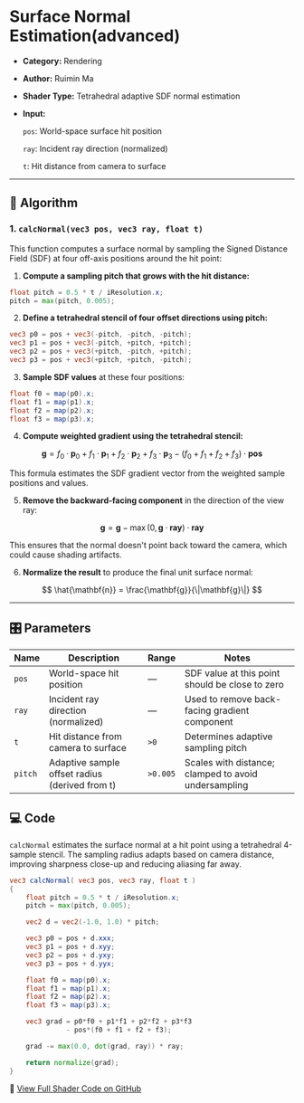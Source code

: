 #  Surface Normal Estimation(advanced)

- **Category:** Rendering

- **Author:** Ruimin Ma

- **Shader Type:** Tetrahedral adaptive SDF normal estimation

- **Input:** 

  `pos`: World-space surface hit position
  
  `ray`: Incident ray direction (normalized)
  
  `t`: Hit distance from camera to surface

---

## 🧠 Algorithm

### 1. `calcNormal(vec3 pos, vec3 ray, float t)`
This function computes a surface normal by sampling the Signed Distance Field (SDF) at four off-axis positions around the hit point:

1. **Compute a sampling pitch that grows with the hit distance:**

```glsl
float pitch = 0.5 * t / iResolution.x;
pitch = max(pitch, 0.005);
```

2. **Define a tetrahedral stencil of four offset directions using pitch:**

```glsl
vec3 p0 = pos + vec3(-pitch, -pitch, -pitch);
vec3 p1 = pos + vec3(-pitch, +pitch, +pitch);
vec3 p2 = pos + vec3(+pitch, -pitch, +pitch);
vec3 p3 = pos + vec3(+pitch, +pitch, -pitch);
```

3. **Sample SDF values** at these four positions:

```glsl
float f0 = map(p0).x;
float f1 = map(p1).x;
float f2 = map(p2).x;
float f3 = map(p3).x;
```

4. **Compute weighted gradient using the tetrahedral stencil:**

$$
\mathbf{g} = f_0 \cdot \mathbf{p}_0 + f_1 \cdot \mathbf{p}_1 + f_2 \cdot \mathbf{p}_2 + f_3 \cdot \mathbf{p}_3 - (f_0 + f_1 + f_2 + f_3) \cdot \mathbf{pos}
$$

This formula estimates the SDF gradient vector from the weighted sample positions and values.

5. **Remove the backward-facing component** in the direction of the view ray:

$$
\mathbf{g} = \mathbf{g} - \max(0, \mathbf{g} \cdot \mathbf{ray}) \cdot \mathbf{ray}
$$

This ensures that the normal doesn't point back toward the camera, which could cause shading artifacts.

6. **Normalize the result** to produce the final unit surface normal:

$$
\hat{\mathbf{n}} = \frac{\mathbf{g}}{\|\mathbf{g}\|}
$$

---

 ## 🎛️ Parameters

| Name | Description          | Range | Notes |
|------|-------------------|-------|-------|
| `pos` | World-space hit position | — | SDF value at this point should be close to zero |
| `ray` | Incident ray direction (normalized) | — | Used to remove back-facing gradient component |
| `t` | Hit distance from camera to surface | `>0` | Determines adaptive sampling pitch |
| `pitch` | Adaptive sample offset radius (derived from t) | `>0.005` | Scales with distance; clamped to avoid undersampling |

## 💻 Code
`calcNormal` estimates the surface normal at a hit point using a tetrahedral 4-sample stencil. The sampling radius adapts based on camera distance, improving sharpness close-up and reducing aliasing far away.

```glsl
vec3 calcNormal( vec3 pos, vec3 ray, float t )
{
    float pitch = 0.5 * t / iResolution.x;
    pitch = max(pitch, 0.005);

    vec2 d = vec2(-1.0, 1.0) * pitch;

    vec3 p0 = pos + d.xxx;
    vec3 p1 = pos + d.xyy;
    vec3 p2 = pos + d.yxy;
    vec3 p3 = pos + d.yyx;

    float f0 = map(p0).x;
    float f1 = map(p1).x;
    float f2 = map(p2).x;
    float f3 = map(p3).x;

    vec3 grad = p0*f0 + p1*f1 + p2*f2 + p3*f3
              - pos*(f0 + f1 + f2 + f3);

    grad -= max(0.0, dot(grad, ray)) * ray;

    return normalize(grad);
}
```
🔗 [View Full Shader Code on GitHub](https://github.com/friedaxvictoria/procedural_shader_framework/blob/main/shaders/shaders/rendering/Tetrahedral_adaptive_SDF_normal_estimation.glsl)
